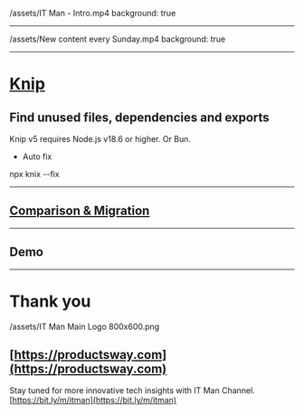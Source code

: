 /assets/IT Man - Intro.mp4
background: true

---

/assets/New content every Sunday.mp4
background: true

---

# [Knip ](https://knip.dev/)

## Find unused files, dependencies and exports

Knip v5 requires Node.js v18.6 or higher. Or Bun.

- Auto fix

npx knix --fix

---

## [Comparison & Migration](https://knip.dev/explanations/comparison-and-migration)

---

## Demo

---

# Thank you

/assets/IT Man Main Logo 800x600.png

## [https://productsway.com](https://productsway.com)

Stay tuned for more innovative tech insights with IT Man Channel.
[https://bit.ly/m/itman](https://bit.ly/m/itman)

